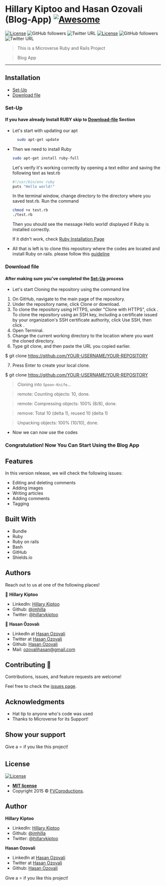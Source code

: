 # Hillary Kiptoo and Hasan Ozovali (Blog-App) [![Awesome](https://cdn.rawgit.com/sindresorhus/awesome/d7305f38d29fed78fa85652e3a63e154dd8e8829/media/badge.svg)](https://github.com/Dandush03/capstone-build-linter)
[![License](https://img.shields.io/badge/License-MIT-green.svg)]()
![GitHub followers](https://img.shields.io/github/followers/imhilla?label=imhilla&style=social)
![Twitter URL](https://img.shields.io/twitter/url?label=hillarykiptoo&style=social&url=https%3A%2F%2Ftwitter.com%2Fhillary) [![License](https://img.shields.io/badge/License-MIT-green.svg)]()
![GitHub followers](https://img.shields.io/github/followers/ozovalihasan?label=Hasan&style=social)
![Twitter URL](https://img.shields.io/twitter/url?label=ozovalihasan&style=social&url=https%3A%2F%2Ftwitter.com%2Fhasan)

> This is a Microverse Ruby and Rails Project

> Blog App

---

## Installation
    
- [Set-Up](#Set-Up)
- [Download file](#download-file)

### Set-Up

#### If you have already Install RUBY skip to [Download-file](#Download-file) Section

- Let's start with updating our apt

  ```bash
	sudo apt-get update
	```

- Then we need to install Ruby

	```bash
	sudo apt-get install ruby-full
	```

	Let's verify it's working correctly by opening a text editor and saving the following text as test.rb

	```bash
	#!/usr/bin/env ruby
	puts "Hello world!"
	```

	In the terminal window, change directory to the directory where you saved test.rb. Run the command
	```bash
	chmod +x test.rb
	./test.rb
	```

	Then you should see the message Hello world! displayed if Ruby is installed correctly.

	If it didn't work, check [Ruby Installation Page](https://www.ruby-lang.org/en/documentation/installation/)

- All that is left is to clone this repository where the codes are located and install Ruby on rails. please follow this <a href="https://www.tutorialspoint.com/ruby-on-rails/rails-installation.htm">guideline </a>

### Download file

#### After making sure you've completed the [Set-Up](#Set-Up) process

- Let's start Cloning the repository using the command line

 1. On GitHub, navigate to the main page of the repository.
 2. Under the repository name, click Clone or download.
 3. To clone the repository using HTTPS, under "Clone with HTTPS", click . To clone the repository using an    SSH key, including a certificate issued by your organization's SSH certificate authority, click Use SSH, then click .
 4. Open Terminal.
 5. Change the current working directory to the location where you want the cloned directory.
 6. Type git clone, and then paste the URL you copied earlier.

$ git clone https://github.com/YOUR-USERNAME/YOUR-REPOSITORY

 7. Press Enter to create your local clone.

$ git clone https://github.com/YOUR-USERNAME/YOUR-REPOSITORY
> Cloning into `Spoon-Knife`...

> remote: Counting objects: 10, done.

> remote: Compressing objects: 100% (8/8), done.

> remove: Total 10 (delta 1), reused 10 (delta 1)

> Unpacking objects: 100% (10/10), done.


- Now we can now use the codes

### Congratulation! Now You Can Start Using the Blog App


## Features

In this version release, we will check the following issues:

- Editing and deleting comments
- Adding images
- Writing articles
- Adding comments
- Tagging


## Built With

- Bundle
- Ruby
- Ruby on rails
- Bash
- GitHub
- Shields.io

## Authors

Reach out to us at one of the following places!

👤 **Hillary Kiptoo**
- LinkedIn: [Hillary Kiptoo](https://www.linkedin.com/in/hillarykiptoo)
- Github: [@imhilla](https://github.com/imhilla)
- Twitter: [@hillarykiptoo](https://twitter.com/hillarykiptoo_)

👤 **Hasan Özovalı**
- LinkedIn at [Hasan Ozovali](https://www.linkedin.com/in/ozovalihasan)
- Twitter at [Hasan Ozovali](https://twitter.com/ozovalihasan)
- Github: [ Hasan Ozovali](https://github.com/ozovalihasan)
- Mail: [ozovalihasan@gmail.com](ozovalihasan@gmail.com)


## Contributing 🤝

Contributions, issues, and feature requests are welcome!

Feel free to check the [issues page](./issues/).

## Acknowledgments

- Hat tip to anyone who's code was used
- Thanks to Microverse for its Support!

## Show your support

Give a ⭐️ if you like this project!

## License

[![License](http://img.shields.io/:license-mit-blue.svg?style=flat-square)](http://badges.mit-license.org)

- **[MIT license](http://opensource.org/licenses/mit-license.php)**
- Copyright 2015 © <a href="http://fvcproductions.com" target="_blank">FVCproductions</a>.

## Author

**Hillary Kiptoo**

- LinkedIn: [Hillary Kiptoo](https://www.linkedin.com/in/hillarykiptoo)
- Github: [@imhilla](https://github.com/imhilla)
- Twitter: [@hillarykiptoo](https://twitter.com/hillarykiptoo_)

**Hasan Ozovali**

- LinkedIn at [Hasan Ozovali](https://www.linkedin.com/in/ozovalihasan)
- Twitter at [Hasan Ozovali](https://twitter.com/ozovalihasan)
- Github: [ Hasan Ozovali](https://github.com/ozovalihasan)


Give a ⭐️ if you like this project!
